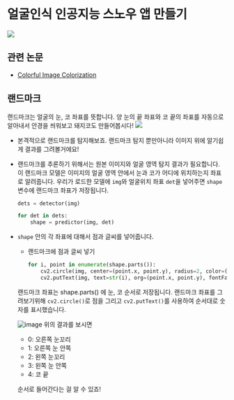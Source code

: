 # 얼굴인식 인공지능 스노우 앱 만들기
![](https://www.notion.so/image/https%3A%2F%2Fs3-us-west-2.amazonaws.com%2Fsecure.notion-static.com%2Fb358780e-446a-4527-842c-bda824df9c03%2FUntitled.png?table=block&id=66a8a63e-abf9-495e-9eba-81871f39e03d&spaceId=83c75a39-3aba-4ba4-a792-7aefe4b07895&width=1340&userId=&cache=v2)

## 관련 논문
- [Colorful Image Colorization](https://arxiv.org/pdf/1603.08511.pdf)

## 랜드마크
랜드마크는 얼굴의 눈, 코 좌표를 뜻합니다. 양 눈의 끝 좌표와 코 끝의 좌표를 자동으로 알아내서 안경을 씌워보고 돼지코도 만들어봅시다!
![](https://www.notion.so/image/https%3A%2F%2Fs3-us-west-2.amazonaws.com%2Fsecure.notion-static.com%2Fa7392d0d-b123-43a7-8957-7818dec232b7%2FUntitled.png?table=block&id=dba109c3-75ff-4ec4-ac12-26d448ec1041&spaceId=83c75a39-3aba-4ba4-a792-7aefe4b07895&width=820&userId=&cache=v2)

- 본격적으로 랜드마크를 탐지해보죠. 랜드마크 탐지 뿐만아니라 이미지 위에 알기쉽게 결과를 그려볼거에요!

- 랜드마크를 추론하기 위해서는 원본 이미지와 얼굴 영역 탐지 결과가 필요합니다. 이 랜드마크 모델은 이미지의 얼굴 영역 안에서 눈과 코가 어디에 위치하는지 좌표로 알려줍니다. 우리가 로드한 모델에 `img`와 얼굴위치 좌표 `det`을 넣어주면 `shape` 변수에 랜드마크 좌표가 저장됩니다.

    ```python
    dets = detector(img)

    for det in dets:
        shape = predictor(img, det)
    ```

- `shape` 안의 각 좌표에 대해서 점과 글씨를 넣어줍니다.
    - 랜드마크에 점과 글씨 넣기

        ```python
        for i, point in enumerate(shape.parts()):
        	cv2.circle(img, center=(point.x, point.y), radius=2, color=(0, 0, 255), thickness=-1)
        	cv2.putText(img, text=str(i), org=(point.x, point.y), fontFace=cv2.FONT_HERSHEY_SIMPLEX, fontScale=0.8, color=(255, 255, 255), thickness=2)
        ```

    랜드마크 좌표는 shape.parts() 에 눈, 코 순서로 저장됩니다. 랜드마크 좌표를 그려보기위해 `cv2.circle()`로 점을 그리고 `cv2.putText()`를 사용하여 순서대로 숫자를 표시했습니다.

    ![image](https://user-images.githubusercontent.com/73745836/131890045-a32e3f13-18bc-4162-855b-c8e2e348ae02.png)
    위의 결과를 보시면 

    - 0: 오른쪽 눈꼬리
    - 1: 오른쪽 눈 안쪽
    - 2: 왼쪽 눈꼬리
    - 3: 왼쪽 눈 안쪽
    - 4: 코 끝

    순서로 들어간다는 걸 알 수 있죠!

